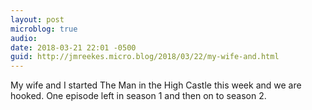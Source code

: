 ```yaml
---
layout: post
microblog: true
audio: 
date: 2018-03-21 22:01 -0500
guid: http://jmreekes.micro.blog/2018/03/22/my-wife-and.html
---
```

My wife and I started The Man in the High Castle this week and we are hooked. One episode left in season 1 and then on to season 2.
